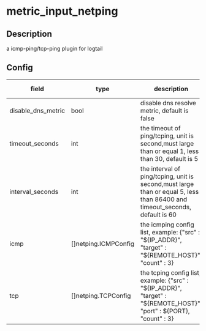 # metric_input_netping

## Description

a icmp-ping/tcp-ping plugin for logtail

## Config

|  field   |   type   |   description   | default value   |
| ---- | ---- | ---- | ---- |
|disable_dns_metric|bool|disable dns resolve metric, default is false| false|
|timeout_seconds|int|the timeout of ping/tcping, unit is second,must large than or equal 1, less than  30, default is 5|5|
|interval_seconds|int|the interval of ping/tcping, unit is second,must large than or equal 5, less than 86400 and timeout_seconds, default is 60|60|
|icmp|[]netping.ICMPConfig|the icmping config list, example:  {"src" : "${IP_ADDR}",  "target" : "${REMOTE_HOST}", "count" : 3}|null|
|tcp|[]netping.TCPConfig|the tcping config list, example: {"src" : "${IP_ADDR}",  "target" : "${REMOTE_HOST}", "port" : ${PORT}, "count" : 3}|null|
